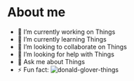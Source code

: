 # About me

- 🔭 I’m currently working on Things
- 🌱 I’m currently learning Things
- 👯 I’m looking to collaborate on Things
- 🤔 I’m looking for help with Things
- 💬 Ask me about Things
- ⚡ Fun fact: ![donald-glover-things](https://github.com/user-attachments/assets/e956cb6e-9186-4ee3-bc3d-b48cb255c555)
